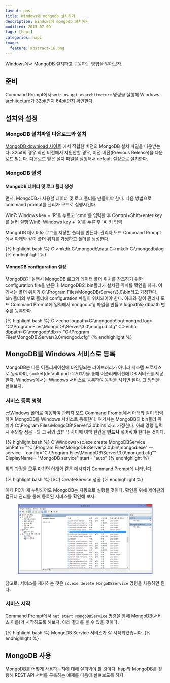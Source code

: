 ```yaml
---
layout: post
title: Windows에 mongodb 설치하기
description: Windows에 mongodb 설치하기
modified: 2015-07-09
tags: [hapi]
categories: hapi
image:
  feature: abstract-16.png
---
```


Windows에서 MongoDB 설치하고 구동하는 방법을 알아보자. 

## 준비

Command Prompt에서 `wmic os get osarchitecture` 명령을 실행해 Windows architecture가 32bit인지 64bit인지 확인한다. 


## 설치와 설정

### MongoDB 설치파일 다운로드와 설치

[MongoDB download 사이트](https://www.mongodb.org/downloads) 에서 적합한 버전의 MongoDB 설치 파일을 다운받는다. 32bit의 경우 최신 버전에서 지원안할 경우, 이전 버전(Previous Release)을 다운로드 받는다. 다운로드 받은 설치 파일을 실행해서 default 설정으로 설치한다. 

### MongoDB 설정

#### MongoDB 데이터 및 로그 폴더 생성 

먼저, MongoDB가 사용할 데이터 및 로그 폴더를 만들어야 한다. 다음 방법으로 command prompt를 관리자 모드로 실행시킨다.

Win7: Windows key + 'R'을 누르고 'cmd'를 입력한 후 Control+Shift+enter key를 눌러 실행
Win8: Windows key + 'X'를 누른 후 'A' 키 입력 

MongoDB 데이터와 로그를 저장할 폴더를 만든다. 관리자 모드 Command Prompt에서 아래와 같이 폴더 위치를 가정하고 폴더를 생성한다.  

{% highlight bash %}
C:\>mkdir C:\mongodb\data 
C:\>mkdir C:\mongodb\log
{% endhighlight %}

#### MongoDB configuration 설정 

MongoDB가 실행시 MongoDB 로그와 데이터 폴더 위치를 참조하기 위한 configuration file을 만든다.  MongoDB의 bin폴더가 설치된 위치를 확인을 하자. 여기서는 폴더 위치가 C:\Program Files\MongoDB\Server\3.0\bin라고 가정한다. bin 폴더의 부모 폴더에 configuration 파일이 위치되어야 한다. 
아래와 같이 관리자 모드 Command Prompt에 입력해서mongod.cfg 파일을 만들고 logpath와 dbpath 변수를 등록한다. 

{% highlight bash %}
C:\>echo logpath=C:\mongodb\log\mongod.log> "C:\Program Files\MongoDB\Server\3.0\mongod.cfg"
C:\>echo dbpath=C:\mongodb\db>> "C:\Program Files\MongoDB\Server\3.0\mongod.cfg"
{% endhighlight %}

## MongoDB를 Windows 서비스로 등록

MongoDB는 다른 어플리케이션에 바인딩되는 라이브러리가 아니라 시스템 프로세스로 동작하며, socket(default port: 27017)을 통해 어플리케이션에 DB 서비스를 제공한다. Windows에서는 Windows 서비스로 등록하여 동작을 시키면 된다. 그 방법을 살펴보자. 

### 서비스 등록 명령

c:\Windows 폴더로 이동하여 관리자 모드 Command Prompt에서 아래와 같이 입력하여 MongoDB를 Windows 서비스로 등록한다. 여기서는 MongoDB의 bin폴더 위치가 C:\Program Files\MongoDB\Server\3.0\bin이라고 가정한다. 
아래 명령 입력시 주의할 점은 =와 그 뒤의 값(" ") 사이에 여백 한칸을 **반드시** 넣어줘야 한다는 것이다.  

{% highlight bash %}
C:\Windows>sc.exe create MongoDBService binPath= "\"C:\Program Files\MongoDB\Server\3.0\bin\mongod.exe\" --service --config=\"C:\Program Files\MongoDB\Server\3.0\mongod.cfg\"" DisplayName= "MongoDB service" start= "auto"
{% endhighlight %}

위의 과정을 모두 마치면 아래와 같은 메시지가 Command Prompt에 나타난다. 

{% highlight bash %}
	[SC] CreateService 성공
{% endhighlight %}

이제 PC가 재 부팅되어도 MongoDB는 자동으로 실행될 것이다. 확인을 위해 제어판의 컴퓨터 관리를 통해 등록된 서비스를 확인해 보자. 

<figure>
	<img src="/images/mongodbservice.PNG" alt="">
</figure>


참고로, 서비스를 제거하는 것은 `sc.exe delete MongoDBService` 명령을 사용하면 된다.

### 서비스 시작

Command Prompt에서 `net start MongoDBService` 명령을 통해 MongoDB(서비스 이름)가 시작하도록 해보자. 아래 결과를 볼 수 있을 것이다. 

{% highlight bash %}
	MongoDB Service 서비스가 잘 시작되었습니다.
{% endhighlight %}

## MongoDB 사용

MongoDB를 어떻게 사용하는지에 대해 살펴봐야 할 것이다. hapi와 MongoDB를 활용해 REST API 서버를 구축하는 예제를 다음에 살펴보도록 하자. 
